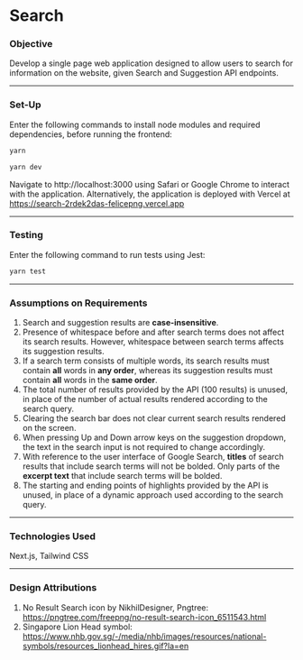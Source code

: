 # Search

### Objective
Develop a single page web application designed to allow users to search for information on the website, given Search and Suggestion API endpoints.

---

### Set-Up
Enter the following commands to install node modules and required dependencies, before running the frontend:
```bash
yarn
```
```bash
yarn dev
```

Navigate to http://localhost:3000 using Safari or Google Chrome to interact with the application.
Alternatively, the application is deployed with Vercel at https://search-2rdek2das-felicepng.vercel.app

---

### Testing
Enter the following command to run tests using Jest:
```bash
yarn test
```

---

### Assumptions on Requirements
1. Search and suggestion results are **case-insensitive**.
2. Presence of whitespace before and after search terms does not affect its search results. However, whitespace between search terms affects its suggestion results.
3. If a search term consists of multiple words, its search results must contain **all** words in **any order**, whereas its suggestion results must contain **all** words in the **same order**.
4. The total number of results provided by the API (100 results) is unused, in place of the number of actual results rendered according to the search query.
5. Clearing the search bar does not clear current search results rendered on the screen.
6. When pressing Up and Down arrow keys on the suggestion dropdown, the text in the search input is not required to change accordingly.
7. With reference to the user interface of Google Search, **titles** of search results that include search terms will not be bolded. Only parts of the **excerpt text** that include search terms will be bolded.
8. The starting and ending points of highlights provided by the API is unused, in place of a dynamic approach used according to the search query.

---

### Technologies Used
Next.js, Tailwind CSS

---

### Design Attributions
1. No Result Search icon by NikhilDesigner, Pngtree: https://pngtree.com/freepng/no-result-search-icon_6511543.html
2. Singapore Lion Head symbol: https://www.nhb.gov.sg/-/media/nhb/images/resources/national-symbols/resources_lionhead_hires.gif?la=en
